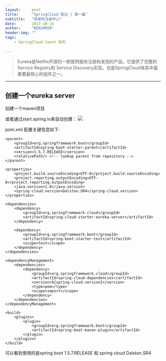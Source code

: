 ```yaml
---
layout:     post
title:      "SpringCloud 笔记 | 第一篇"
subtitle:   "简单的注册中心"
date:       2017-10-10
author:     "BENJAMIN"
header-img: ""
tags:
    - SpringCloud-learn 系列
   
---
```



> Eureka是Netflix开源的一款提供服务注册和发现的产品，它提供了完整的Service Registry和
> Service Discovery实现。也是SpringCloud体系中最重要最核心的组件之一。

---

## 创建一个eureka server

创建一个maven项目

或者通过start.spring.io来自动创建：
![](https://github.com/ambluse/ambluse.github.io/blob/master/img/cloud-eureka-server-start-io.jpg)

pom.xml 配置关键信息如下:

	<parent>
		<groupId>org.springframework.boot</groupId>
		<artifactId>spring-boot-starter-parent</artifactId>
		<version>1.5.7.RELEASE</version>
		<relativePath/> <!-- lookup parent from repository -->
	</parent>

	<properties>
		<project.build.sourceEncoding>UTF-8</project.build.sourceEncoding>
		<project.reporting.outputEncoding>UTF-8</project.reporting.outputEncoding>
		<java.version>1.8</java.version>
		<spring-cloud.version>Dalston.SR4</spring-cloud.version>
	</properties>

	<dependencies>
		<dependency>
			<groupId>org.springframework.cloud</groupId>
			<artifactId>spring-cloud-starter-eureka-server</artifactId>
		</dependency>

		<dependency>
			<groupId>org.springframework.boot</groupId>
			<artifactId>spring-boot-starter-test</artifactId>
			<scope>test</scope>
		</dependency>
	</dependencies>

	<dependencyManagement>
		<dependencies>
			<dependency>
				<groupId>org.springframework.cloud</groupId>
				<artifactId>spring-cloud-dependencies</artifactId>
				<version>${spring-cloud.version}</version>
				<type>pom</type>
				<scope>import</scope>
			</dependency>
		</dependencies>
	</dependencyManagement>

	<build>
		<plugins>
			<plugin>
				<groupId>org.springframework.boot</groupId>
				<artifactId>spring-boot-maven-plugin</artifactId>
			</plugin>
		</plugins>
	</build>
	
可以看到使用的是spring boot 1.5.7.RELEASE 和 spring cloud Dalston.SR4